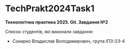 # TechPrakt2024Task1
**Технологічна практика 2025. Git. Завдання №2**

Список студентів, які виконали завдання:
* Сокирко Владислав Володимирович, група ІПЗ-23-4